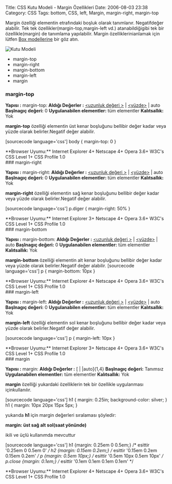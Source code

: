 Title: CSS Kutu Modeli - Margin Özellikleri
Date: 2006-08-03 23:38
Category: CSS
Tags: bottom, CSS, left, Margin, margin-right, margin-top

Margin özelliği elementin etrafındaki boşluk olarak tanımlanır.
Negatifdeğer alabilir. Tek tek özellikler(margin-top,margin-left vd.)
atanabildiğigibi tek bir özellikle(margin) de tanımlama yapılabilir.
Margin özelliklerinianlamak için lütfen [Box modellerine][] bir göz
atın. <!--more-->

![Kutu Modeli][]

-   margin-top
-   margin-right
-   margin-bottom
-   margin-left
-   margin

### margin-top<a name="01"></a>

**Yapısı :** margin-top: <deger> **Aldığı Değerler :** [<uzunluk değeri >][] | [<yüzde>][<uzunluk değeri >] | auto **Başlnagıç
değeri:** 0 **Uygulanabilen elementler:** tüm elementler
**Kalıtsallık:** Yok

**margin-top** özelliği elementin üst kenar boşluğunu bellibir değer
kadar veya yüzde olarak belirler.Negatif değer alabilir.

[sourcecode language='css'] body { margin-top: 0 } 

<div class="tarayiciuyum">
**Browser Uyumu:** Internet Explorer 4+ Netscape 4+ Opera 3.6+ W3C's CSS
Level 1+ CSS Profile 1.0

</div>
### margin-right <a name="02"></a>

**Yapısı :** margin-right: <deger> **Aldığı Değerler :** [<uzunluk değeri >][] | [<yüzde>][<uzunluk değeri >] | auto **Başlnagıç
değeri:** 0 **Uygulanabilen elementler:** tüm elementler
**Kalıtsallık:** Yok

**margin-right** özelliği elementin sağ kenar boşluğunu bellibir değer
kadar veya yüzde olarak belirler.Negatif değer alabilir.

[sourcecode language='css'] p.diger { margin-right: 50% } 

<div class="tarayiciuyum">
**Browser Uyumu:** Internet Explorer 3+ Netscape 4+ Opera 3.6+ W3C's CSS
Level 1+ CSS Profile 1.0

</div>
### margin-bottom<a name="03"></a>

**Yapısı :** margin-bottom: <deger> **Aldığı Değerler :** [<uzunluk değeri >][] | [<yüzde>][<uzunluk değeri >] | auto **Başlnagıç
değeri:** 0 **Uygulanabilen elementler:** tüm elementler
**Kalıtsallık:** Yok

**margin-bottom** özelliği elementin alt kenar boşluğunu bellibir değer
kadar veya yüzde olarak belirler.Negatif değer alabilir. [sourcecode language='css'] p { margin-bottom: 10px } 

<div class="tarayiciuyum">
**Browser Uyumu:** Internet Explorer 4+ Netscape 4+ Opera 3.6+ W3C's CSS
Level 1+ CSS Profile 1.0

</div>
### margin-left<a name="04"></a>

**Yapısı :** margin-left: <deger> **Aldığı Değerler :** [<uzunluk değeri >][] | [<yüzde>][<uzunluk değeri >] | auto **Başlnagıç
değeri:** 0 **Uygulanabilen elementler:** tüm elementler
**Kalıtsallık:** Yok

**margin-left** özelliği elementin sol kenar boşluğunu bellibir değer
kadar veya yüzde olarak belirler.Negatif değer alabilir.

[sourcecode language='css'] p { margin-left: 10px } 

<div class="tarayiciuyum">
**Browser Uyumu:** Internet Explorer 3+ Netscape 4+ Opera 3.6+ W3C's CSS
Level 1+ CSS Profile 1.0

</div>
### margin<a name="05"></a>

**Yapısı :** margin: <deger> **Aldığı Değerler :** [[<percentage>][]
| [<length>][<percentage>] |auto]{1,4} **Başlnagıç değeri:**
Tanımsız **Uygulanabilen elementler:** tüm elementler **Kalıtsallık:**
Yok

**margin** özelliği yukardaki özelliklerin tek bir özellikle uygulanması
içinkullanılır.

[sourcecode language='css'] h1 { margin: 0.25in; background-color:
silver; } h1 { margin: 10px 20px 15px 5px; } 

yukarıda **h1** için margin değerleri sıralaması şöyledir:

**margin: üst sağ alt sol(saat yönünde)**

ikili ve üçlü kullanımda mevcuttur

[sourcecode language='css'] h1 {margin: 0.25em 0 0.5em;} /* esittir
'0.25em 0 0.5em 0' */ h2 {margin: 0.15em 0.2em;} /* esittir '0.15em
0.2em 0.15em 0.2em' */ p {margin: 0.5em 10px;} /* esittir '0.5em 10px
0.5em 10px' */ p.close {margin: 0.1em;} /* esittir '0.1em 0.1em 0.1em
0.1em' */ 

<div class="tarayiciuyum">
**Browser Uyumu:** Internet Explorer 4+ Netscape 4+ Opera 3.6+ W3C's CSS
Level 1+ CSS Profile 1.0

</div>
</p>

  [Box modellerine]: http://www.fatihhayrioglu.com/?p=13
  [Kutu Modeli]: http://fatihhayrioglu.com/images/basit_boxmodel.gif
  [<uzunluk değeri >]: http://www.fatihhayrioglu.com/?p=95
  [<percentage>]: #
